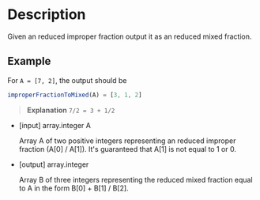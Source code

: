 # Description
Given an reduced improper fraction output it as an reduced mixed fraction.

## Example
For `A = [7, 2]`, the output should be

```javascript
improperFractionToMixed(A) = [3, 1, 2]
```

> **Explanation**  `7/2 = 3 + 1/2`

- [input] array.integer A

  Array A of two positive integers representing an reduced improper fraction (A[0] / A[1]). It's guaranteed that A[1] is not equal to 1 or 0.

- [output] array.integer

  Array B of three integers representing the reduced mixed fraction equal to A in the form B[0] + B[1] / B[2].
